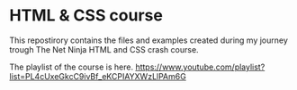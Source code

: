 # HTML & CSS course 

This repostirory contains the files and examples created during my journey trough The Net Ninja HTML and CSS crash course.

The playlist of the course is here. https://www.youtube.com/playlist?list=PL4cUxeGkcC9ivBf_eKCPIAYXWzLlPAm6G